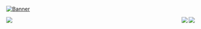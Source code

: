 [![Banner](https://github.com/lendradxx/lendradxx/blob/master/assets/banner-top.png)](https://github.com/lendradxx)

<p align="center">
  <a href="https://github.com/lendradxx"><img align="left" src="https://profile-counter.glitch.me/lendradxx/count.svg" /></a>
  <a href="https://instagram.com/lendradxx"><img align="right" src="https://img.shields.io/badge/@lendradxx-E4405F?style=for-the-badge&logo=instagram&logoColor=white" /></a>
  <a href="https://twitter.com/lendradxx"><img align="right" src="https://img.shields.io/badge/@lendradxx-1DA1F2?style=for-the-badge&logo=twitter&logoColor=white" /></a>
</p>

<!-- ---

<h3 align="center">Follow me on</h3>
<p align="center">
  <a href="https://instagram.com/lendradxx"><img align="center" src="https://www.svgrepo.com/show/452229/instagram-1.svg" width="64px"></a>
  <a href="https://twitter.com/lendradxx"><img align="center" src="https://www.svgrepo.com/show/452121/twitter-1.svg" width="64px"></a>
  <a href="https://github.com/lendradxx"><img align="center" src="https://www.svgrepo.com/show/452211/github.svg" width="64px"></a>
  <a href="https://showwcase.com/lendradxx"><img align="center" src="https://assets.showwcase.com/landing-page/svg/logo.svg" width="64px"></a>
</p>

--- -->

<!-- <p align="center">
<img src="https://github-profile-trophy.vercel.app/?username=lendradxx&theme=discord&no-frame=true&margin-w=10&margin-h=10" align="center" />
</p>

--- -->

<!-- <p align="center">
  <a href="https://github.com/lendradxx">
    <img src="https://skillicons.dev/icons?i=flutter,tauri,gtk,qt,git,vscode,docker,androidstudio,idea,figma,linux,react,electron,tailwind,nodejs,html,css,js,ts,sass,rust,go,nim,py,v,cpp,c,cs,angular,svelte,lua,md,github,vala,vite,vue,zig,scala,ruby,kotlin,java,gitlab,scala,swift,perl,ocaml,bash,deno,dotnet,godot,ember,laravel,php,rocket,vercel,mysql,mongodb,redis,cloudflare,dart" />
  </a>
</p> -->

<!-- <p>
<img src="https://github.com/lendradxx/lendradxx/blob/assets/snake.svg?raw" align="center" />
</p> -->
